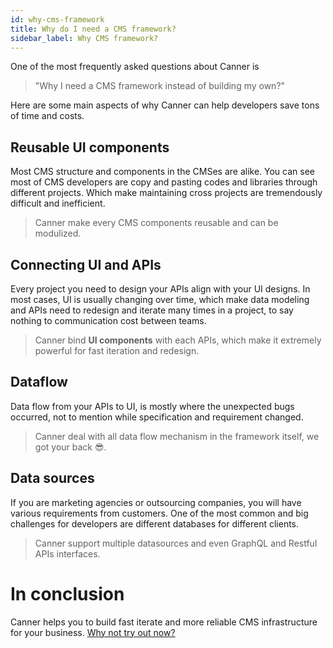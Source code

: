 ```yaml
---
id: why-cms-framework
title: Why do I need a CMS framework?
sidebar_label: Why CMS framework?
---
```



One of the most frequently asked questions about Canner is 
> "Why I need a CMS framework instead of building my own?"

Here are some main aspects of why Canner can help developers save tons of time and costs.

## Reusable UI components

Most CMS structure and components in the CMSes are alike.  You can see most of CMS developers are copy and pasting codes and libraries through different projects. Which make maintaining cross projects are tremendously difficult and inefficient.

> Canner make every CMS components reusable and can be modulized.

## Connecting UI and APIs

Every project you need to design your APIs align with your UI designs. In most cases, UI is usually changing over time, which make data modeling and APIs need to redesign and iterate many times in a project, to say nothing to communication cost between teams.

> Canner bind **UI components** with each APIs, which make it extremely powerful for fast iteration and redesign.

## Dataflow

Data flow from your APIs to UI, is mostly where the unexpected bugs occurred, not to mention while specification and requirement changed.

> Canner deal with all data flow mechanism in the framework itself, we got your back 😎.


## Data sources

If you are marketing agencies or outsourcing companies, you will have various requirements from customers. One of the most common and big challenges for developers are different databases for different clients.

> Canner support multiple datasources and even GraphQL and Restful APIs interfaces.

# In conclusion

Canner helps you to build fast iterate and more reliable CMS infrastructure for your business. [Why not try out now?](https://www.canner.io/forms/new_user)